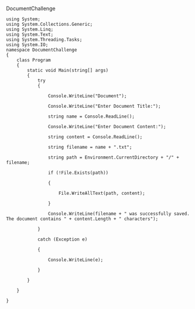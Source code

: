 DocumentChallenge

    using System;
    using System.Collections.Generic;
    using System.Linq;
    using System.Text;
    using System.Threading.Tasks;
    using System.IO;
    namespace DocumentChallenge
    {
        class Program
        {
            static void Main(string[] args)
            {
                try
                {

                    Console.WriteLine("Document");

                    Console.WriteLine("Enter Document Title:");

                    string name = Console.ReadLine();

                    Console.WriteLine("Enter Document Content:");

                    string content = Console.ReadLine();

                    string filename = name + ".txt";

                    string path = Environment.CurrentDirectory + "/" + filename;

                    if (!File.Exists(path))

                    {

                        File.WriteAllText(path, content);

                    }

                    Console.WriteLine(filename + " was successfully saved. The document contains " + content.Length + " characters");

                }

                catch (Exception e)

                {

                    Console.WriteLine(e);

                }

            }

        }

    }
